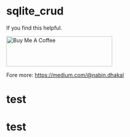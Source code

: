 # sqlite_crud

If you find this helpful.

<a href="https://www.buymeacoffee.com/nabindhakal" target="_blank"><img src="https://cdn.buymeacoffee.com/buttons/default-orange.png" alt="Buy Me A Coffee" height="80" width="280"></a>

Fore more: https://medium.com/@nabin.dhakal
# test
# test



